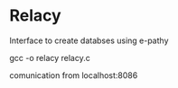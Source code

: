 # Relacy
Interface to create databses using e-pathy

gcc -o relacy relacy.c

comunication from localhost:8086
